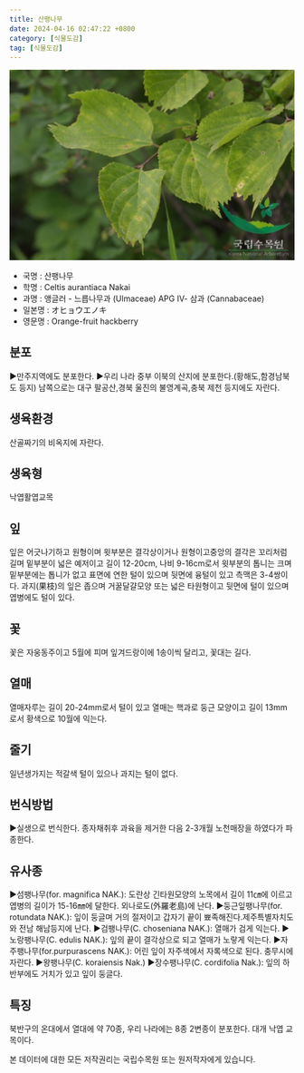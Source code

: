 ```yaml
---
title: 산팽나무
date: 2024-04-16 02:47:22 +0800
category: [식물도감]
tag: [식물도감]
---
```




![산팽나무](/assets/img/fileUpload/plants/basic/Ulmaceae/Celtis/984/3_th2.JPG)
- 국명 : 산팽나무
- 학명 : Celtis aurantiaca Nakai
- 과명 : 앵글러 - 느릅나무과 (Ulmaceae) APG Ⅳ- 삼과 (Cannabaceae)
- 일본명 : オヒョウエノキ
- 영문명 : Orange-fruit hackberry


## 분포
▶만주지역에도 분포한다.
▶우리 나라 중부 이북의 산지에 분포한다.(황해도,함경남북도 등지) 남쪽으로는 대구 팔공산,경북 울진의 불영계곡,충북 제천 등지에도 자란다.
## 생육환경
산골짜기의 비옥지에 자란다.
## 생육형
낙엽활엽교목
## 잎
잎은 어긋나기하고 원형이며 윗부분은 결각상이거나 원형이고중앙의 결각은 꼬리처럼 길며 밑부분이 넓은 예저이고 길이 12-20cm, 나비 9-16cm로서 윗부분의 톱니는 크며 밑부분에는 톱니가 없고 표면에 연한 털이 있으며 뒷면에 융털이 있고 측맥은 3-4쌍이다. 과지(果枝)의 잎은 좁으며 거꿀달걀모양 또는 넓은 타원형이고 뒷면에 털이 있으며 엽병에도 털이 있다.
## 꽃
꽃은 자웅동주이고 5월에 피며 잎겨드랑이에 1송이씩 달리고, 꽃대는 길다.
## 열매
열매자루는 길이 20-24mm로서 털이 있고 열매는 핵과로 둥근 모양이고 길이 13mm로서 황색으로 10월에 익는다.
## 줄기
일년생가지는 적갈색 털이 있으나 과지는 털이 없다.
## 번식방법
▶실생으로 번식한다. 종자채취후 과육을 제거한 다음 2-3개월 노천매장을 하였다가 파종한다.
## 유사종
▶섬팽나무(for. magnifica NAK.): 도란상 긴타원모양의 노목에서 길이 11㎝에 이르고 엽병의 길이가 15-16㎜에 달한다. 외나로도(外羅老島)에 난다.
▶둥근잎팽나무(for. rotundata NAK.): 잎이 둥글며 거의 절저이고 갑자기 끝이 뾰족해진다.제주특별자치도와 전남 해남등지에 난다. 
▶검팽나무(C. choseniana NAK.): 열매가 검게 익는다.
▶노랑팽나무(C. edulis NAK.): 잎의 끝이 결각상으로 되고 열매가 노랗게 익는다.
▶자주팽나무(for.purpurascens NAK.): 어린 잎이 자주색에서 자록색으로 된다.  충무시에 자란다. 
▶왕팽나무(C. koraiensis Nak.) 
▶장수팽나무(C. cordifolia Nak.): 잎의 하반부에도 거치가 있고 잎이 둥글다.
## 특징
북반구의 온대에서 열대에 약 70종, 우리 나라에는 8종 2변종이 분포한다. 대개 낙엽 교목이다.






본 데이터에 대한 모든 저작권리는 국립수목원 또는 원저작자에게 있습니다.
